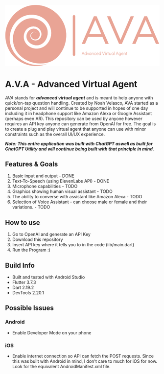 ![image info](./assets/images/logo-no-background.png)

# A.V.A - Advanced Virtual Agent

*AVA* stands for ***advanced virtual agent*** and is meant to help anyone with quick/on-tap question handling. Created by Noah Velasco, AVA started as a personal project and will continue to be supported in hopes of one day including it in headphone support like Amazon Alexa or Google Assistant (perhaps even AR). This repository can be used by anyone however requires an API key anyone can generate from OpenAI for free. The goal is to create a plug and play virtual agent that anyone can use with minor constraints such as the overall UI/UX experience.

***Note: This entire application was built with ChatGPT aswell as built for ChatGPT Utility and will continue being built with that principle in mind.***

## Features & Goals
1. Basic input and output - DONE
2. Text-To-Speech (using ElevenLabs API) - DONE
3. Microphone capabilities - TODO
4. Graphics showing human visual assistant  - TODO
5. The ability to converse with assistant like Amazon Alexa  - TODO
6. Selection of Voice Assistant - can choose male or female and their variations. - TODO

## How to use
1. Go to OpenAI and generate an API Key
2. Download this repository
3. Insert API key where it tells you to in the code (lib/main.dart)
4. Run the Program :)

## Build Info
* Built and tested with Android Studio
* Flutter 3.7.3
* Dart 2.19.2
* DevTools 2.20.1

## Possible Issues
### Android
* Enable Developer Mode on your phone

### iOS
*  Enable internet connection so API can fetch the POST requests. Since this was built with Android in mind, I don't care to much for iOS for now. Look for the equivalent AndroidManifest.xml file. 
